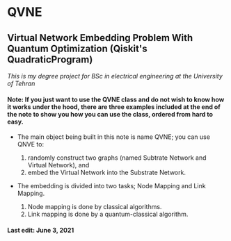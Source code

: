 # QVNE
## Virtual Network Embedding Problem With Quantum Optimization (Qiskit's QuadraticProgram)

_This is my degree project for BSc in electrical engineering at the University of Tehran_


#### Note: If you just want to use the QVNE class and do not wish to know how it works under the hood, there are three examples included at the end of the note to show you how you can use the class, ordered from hard to easy.


* The main object being built in this note is name QVNE; you can use QNVE to:
  1. randomly construct two graphs (named Subtrate Network and Virtual Network), and
  2. embed the Virtual Network into the Substrate Network.

* The embedding is divided into two tasks; Node Mapping and Link Mapping.
  1. Node mapping is done by classical algorithms.
  2. Link mapping is done by a quantum-classical algorithm.


#### Last edit: June 3, 2021
